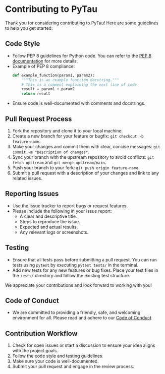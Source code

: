 # Contributing to PyTau

Thank you for considering contributing to PyTau! Here are some guidelines to help you get started:

## Code Style
- Follow PEP 8 guidelines for Python code. You can refer to the [PEP 8 documentation](https://www.python.org/dev/peps/pep-0008/) for more details.
- Example of PEP 8 compliance:
  ```python
  def example_function(param1, param2):
      """This is an example function docstring."""
      # This is a comment explaining the next line of code
      result = param1 + param2
      return result
  ```
- Ensure code is well-documented with comments and docstrings.

## Pull Request Process
1. Fork the repository and clone it to your local machine.
2. Create a new branch for your feature or bugfix: `git checkout -b feature-name`.
3. Make your changes and commit them with clear, concise messages: `git commit -m "Description of changes"`.
4. Sync your branch with the upstream repository to avoid conflicts: `git fetch upstream` and `git merge upstream/main`.
5. Push your branch to your fork: `git push origin feature-name`.
6. Submit a pull request with a description of your changes and link to any related issues.

## Reporting Issues
- Use the issue tracker to report bugs or request features.
- Please include the following in your issue report:
  - A clear and descriptive title.
  - Steps to reproduce the issue.
  - Expected and actual results.
  - Any relevant logs or screenshots.

## Testing
- Ensure that all tests pass before submitting a pull request. You can run tests using `pytest` by executing `pytest tests/` in the terminal.
- Add new tests for any new features or bug fixes. Place your test files in the `tests/` directory and follow the existing test structure.

We appreciate your contributions and look forward to working with you!
## Code of Conduct
- We are committed to providing a friendly, safe, and welcoming environment for all. Please read and adhere to our [Code of Conduct](link-to-code-of-conduct).

## Contribution Workflow
1. Check for open issues or start a discussion to ensure your idea aligns with the project goals.
2. Follow the code style and testing guidelines.
3. Make sure your code is well-documented.
4. Submit your pull request and engage in the review process.
